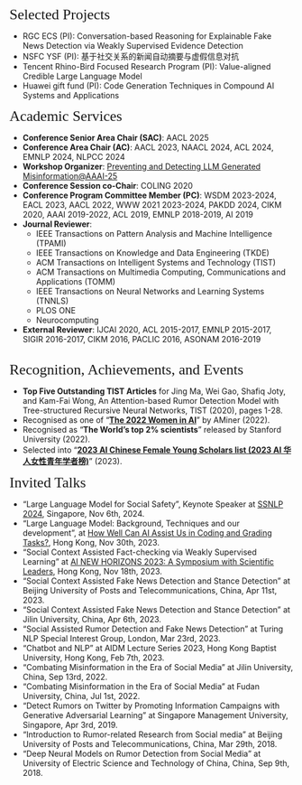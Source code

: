 
<p><span style="font-family:georgia,serif;"><span style="font-size:26px;">Selected Projects</span></span></p>

- RGC ECS (PI): Conversation-based Reasoning for Explainable Fake News Detection via Weakly Supervised Evidence Detection
- NSFC YSF (PI): 基于社交关系的新闻自动摘要与虚假信息对抗
- Tencent Rhino-Bird Focused Research Program (PI): Value-aligned Credible Large Language Model
- Huawei gift fund (PI): Code Generation Techniques in Compound AI Systems and Applications
&emsp;  


<p><span style="font-family:georgia,serif;"><span style="font-size:26px;">Academic Services</span></span></p>

- **Conference Senior Area Chair (SAC)**: AACL 2025
- **Conference Area Chair (AC)**: AACL 2023, NAACL 2024, ACL 2024, EMNLP 2024, NLPCC 2024
- **Workshop Organizer**: [Preventing and Detecting LLM Generated Misinformation@AAAI-25](https://aaai2025-llm-misinformation.github.io/)
- **Conference Session co-Chair**: COLING 2020
- **Conference Program Committee Member (PC)**: WSDM 2023-2024, EACL 2023, AACL 2022, WWW 2021 2023-2024, PAKDD 2024, CIKM 2020, AAAI 2019-2022, ACL 2019, EMNLP 2018-2019, AI 2019
- **Journal Reviewer**:
    - IEEE Transactions on Pattern Analysis and Machine Intelligence (TPAMI)
    - IEEE Transactions on Knowledge and Data Engineering (TKDE)
    - ACM Transactions on Intelligent Systems and Technology (TIST)
    - ACM Transactions on Multimedia Computing, Communications and Applications (TOMM)
    - IEEE Transactions on Neural Networks and Learning Systems (TNNLS)
    - PLOS ONE
    - Neurocomputing
- **External Reviewer**: IJCAI 2020, ACL 2015-2017, EMNLP 2015-2017, SIGIR 2016-2017, CIKM 2016, PACLIC 2016, ASONAM 2016-2019  
&emsp;    


<p><span style="font-family:georgia,serif;"><span style="font-size:26px;">Recognition, Achievements, and Events</span></span></p>

- **Top Five Outstanding TIST Articles** for Jing Ma, Wei Gao, Shafiq Joty, and Kam-Fai Wong, An Attention-based Rumor Detection Model with Tree-structured Recursive Neural Networks, TIST (2020), pages 1-28.  
- Recognised as one of “**[The 2022 Women in AI](https://www.comp.hkbu.edu.hk/v1/?page=fac_ach&id=162)**” by AMiner (2022).  
- Recognised as “**The World’s top 2% scientists**” released by Stanford University (2022).
- Selected into “**[2023 AI Chinese Female Young Scholars list (2023 AI 华人女性青年学者榜)](https://xueshu.baidu.com/usercenter/index/aischolar2023)**” (2023).
&emsp; 


<p><span style="font-family:georgia,serif;"><span style="font-size:26px;">Invited Talks</span></span></p>

- “Large Language Model for Social Safety”, Keynote Speaker at [SSNLP 2024](https://wing-nus.github.io/SSNLP-2024/), Singapore, Nov 6th, 2024.
- “Large Language Model: Background, Techniques and our development”, at [How Well Can AI Assist Us in Coding and Grading Tasks?](https://www.aiforeducation.net/event-details/how-well-can-ai-assist-us-in-coding-and-grading-tasks), Hong Kong, Nov 30th, 2023.
- “Social Context Assisted Fact-checking via Weakly Supervised Learning” at [AI NEW HORIZONS 2023: A Symposium with Scientific Leaders](https://ai-newhorizons2023.com/), Hong Kong, Nov 18th, 2023.
- “Social Context Assisted Fake News Detection and Stance Detection” at Beijing University of Posts and Telecommunications, China, Apr 11st, 2023.
- “Social Context Assisted Fake News Detection and Stance Detection” at Jilin University, China, Apr 6th, 2023.
- “Social Assisted Rumor Detection and Fake News Detection” at Turing NLP Special Interest Group, London, Mar 23rd, 2023.
- “Chatbot and NLP” at AIDM Lecture Series 2023, Hong Kong Baptist University, Hong Kong, Feb 7th, 2023.
- “Combating Misinformation in the Era of Social Media” at Jilin University, China, Sep 13rd, 2022. 
- “Combating Misinformation in the Era of Social Media” at Fudan University, China, Jul 1st, 2022.  
- “Detect Rumors on Twitter by Promoting Information Campaigns with Generative Adversarial Learning” at Singapore Management University, Singapore, Apr 3rd, 2019. 
- “Introduction to Rumor-related Research from Social media” at Beijing University of Posts and Telecommunications, China, Mar 29th, 2018. 
- “Deep Neural Models on Rumor Detection from Social Media” at University of Electric Science and Technology of China, China, Sep 9th, 2018. 

